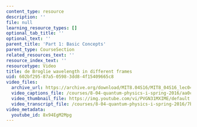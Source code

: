 ```yaml
---
content_type: resource
description: ''
file: null
learning_resource_types: []
optional_tab_title: ''
optional_text: ''
parent_title: 'Part 1: Basic Concepts'
parent_type: CourseSection
related_resources_text: ''
resource_index_text: ''
resourcetype: Video
title: de Broglie wavelength in different frames
uid: 602bf295-87a5-0598-3dd8-4f15409665c8
video_files:
  archive_url: https://archive.org/download/MIT8.04S16/MIT8_04S16_lec04_s1_300k.mp4
  video_captions_file: /courses/8-04-quantum-physics-i-spring-2016/aa0c88cfbbc6528f872bee5842651c7e_8x94EgM2Mpg.vtt
  video_thumbnail_file: https://img.youtube.com/vi/PVGN31MXIME/default.jpg
  video_transcript_file: /courses/8-04-quantum-physics-i-spring-2016/7b9cdfa509a82747d8eb3cbee293efc5_8x94EgM2Mpg.pdf
video_metadata:
  youtube_id: 8x94EgM2Mpg
---
```

